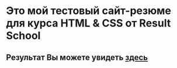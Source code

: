 # Это мой тестовый сайт-резюме для курса HTML & CSS от Result School

## Результат Вы можете увидеть [здесь](https://artem77chernyshev.github.io/cv-result-school/)

